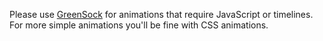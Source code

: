 Please use [GreenSock](https://greensock.com/docs) for animations that require JavaScript or timelines. For more simple animations you'll be fine with CSS animations.
